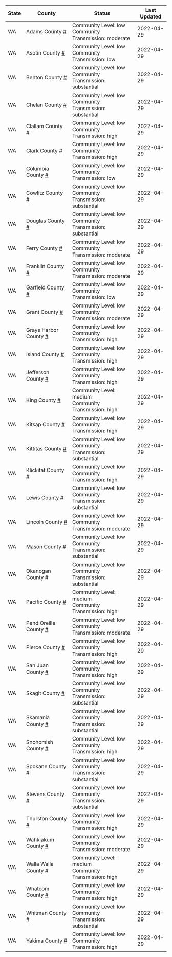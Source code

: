 State | County | Status | Last Updated
--- | --- | --- | --- 
WA | Adams County <a href="#adams_county">#</a> | <a name="adams_county"></a>Community Level: low<br/>Community Transmission: moderate | 2022-04-29
WA | Asotin County <a href="#asotin_county">#</a> | <a name="asotin_county"></a>Community Level: low<br/>Community Transmission: low | 2022-04-29
WA | Benton County <a href="#benton_county">#</a> | <a name="benton_county"></a>Community Level: low<br/>Community Transmission: substantial | 2022-04-29
WA | Chelan County <a href="#chelan_county">#</a> | <a name="chelan_county"></a>Community Level: low<br/>Community Transmission: substantial | 2022-04-29
WA | Clallam County <a href="#clallam_county">#</a> | <a name="clallam_county"></a>Community Level: low<br/>Community Transmission: high | 2022-04-29
WA | Clark County <a href="#clark_county">#</a> | <a name="clark_county"></a>Community Level: low<br/>Community Transmission: high | 2022-04-29
WA | Columbia County <a href="#columbia_county">#</a> | <a name="columbia_county"></a>Community Level: low<br/>Community Transmission: low | 2022-04-29
WA | Cowlitz County <a href="#cowlitz_county">#</a> | <a name="cowlitz_county"></a>Community Level: low<br/>Community Transmission: substantial | 2022-04-29
WA | Douglas County <a href="#douglas_county">#</a> | <a name="douglas_county"></a>Community Level: low<br/>Community Transmission: substantial | 2022-04-29
WA | Ferry County <a href="#ferry_county">#</a> | <a name="ferry_county"></a>Community Level: low<br/>Community Transmission: moderate | 2022-04-29
WA | Franklin County <a href="#franklin_county">#</a> | <a name="franklin_county"></a>Community Level: low<br/>Community Transmission: moderate | 2022-04-29
WA | Garfield County <a href="#garfield_county">#</a> | <a name="garfield_county"></a>Community Level: low<br/>Community Transmission: low | 2022-04-29
WA | Grant County <a href="#grant_county">#</a> | <a name="grant_county"></a>Community Level: low<br/>Community Transmission: moderate | 2022-04-29
WA | Grays Harbor County <a href="#grays_harbor_county">#</a> | <a name="grays_harbor_county"></a>Community Level: low<br/>Community Transmission: high | 2022-04-29
WA | Island County <a href="#island_county">#</a> | <a name="island_county"></a>Community Level: low<br/>Community Transmission: high | 2022-04-29
WA | Jefferson County <a href="#jefferson_county">#</a> | <a name="jefferson_county"></a>Community Level: low<br/>Community Transmission: high | 2022-04-29
WA | King County <a href="#king_county">#</a> | <a name="king_county"></a>Community Level: medium<br/>Community Transmission: high | 2022-04-29
WA | Kitsap County <a href="#kitsap_county">#</a> | <a name="kitsap_county"></a>Community Level: low<br/>Community Transmission: high | 2022-04-29
WA | Kittitas County <a href="#kittitas_county">#</a> | <a name="kittitas_county"></a>Community Level: low<br/>Community Transmission: substantial | 2022-04-29
WA | Klickitat County <a href="#klickitat_county">#</a> | <a name="klickitat_county"></a>Community Level: low<br/>Community Transmission: high | 2022-04-29
WA | Lewis County <a href="#lewis_county">#</a> | <a name="lewis_county"></a>Community Level: low<br/>Community Transmission: substantial | 2022-04-29
WA | Lincoln County <a href="#lincoln_county">#</a> | <a name="lincoln_county"></a>Community Level: low<br/>Community Transmission: moderate | 2022-04-29
WA | Mason County <a href="#mason_county">#</a> | <a name="mason_county"></a>Community Level: low<br/>Community Transmission: substantial | 2022-04-29
WA | Okanogan County <a href="#okanogan_county">#</a> | <a name="okanogan_county"></a>Community Level: low<br/>Community Transmission: substantial | 2022-04-29
WA | Pacific County <a href="#pacific_county">#</a> | <a name="pacific_county"></a>Community Level: medium<br/>Community Transmission: high | 2022-04-29
WA | Pend Oreille County <a href="#pend_oreille_county">#</a> | <a name="pend_oreille_county"></a>Community Level: low<br/>Community Transmission: moderate | 2022-04-29
WA | Pierce County <a href="#pierce_county">#</a> | <a name="pierce_county"></a>Community Level: low<br/>Community Transmission: high | 2022-04-29
WA | San Juan County <a href="#san_juan_county">#</a> | <a name="san_juan_county"></a>Community Level: low<br/>Community Transmission: high | 2022-04-29
WA | Skagit County <a href="#skagit_county">#</a> | <a name="skagit_county"></a>Community Level: low<br/>Community Transmission: substantial | 2022-04-29
WA | Skamania County <a href="#skamania_county">#</a> | <a name="skamania_county"></a>Community Level: low<br/>Community Transmission: substantial | 2022-04-29
WA | Snohomish County <a href="#snohomish_county">#</a> | <a name="snohomish_county"></a>Community Level: low<br/>Community Transmission: high | 2022-04-29
WA | Spokane County <a href="#spokane_county">#</a> | <a name="spokane_county"></a>Community Level: low<br/>Community Transmission: substantial | 2022-04-29
WA | Stevens County <a href="#stevens_county">#</a> | <a name="stevens_county"></a>Community Level: low<br/>Community Transmission: substantial | 2022-04-29
WA | Thurston County <a href="#thurston_county">#</a> | <a name="thurston_county"></a>Community Level: low<br/>Community Transmission: high | 2022-04-29
WA | Wahkiakum County <a href="#wahkiakum_county">#</a> | <a name="wahkiakum_county"></a>Community Level: low<br/>Community Transmission: moderate | 2022-04-29
WA | Walla Walla County <a href="#walla_walla_county">#</a> | <a name="walla_walla_county"></a>Community Level: medium<br/>Community Transmission: high | 2022-04-29
WA | Whatcom County <a href="#whatcom_county">#</a> | <a name="whatcom_county"></a>Community Level: low<br/>Community Transmission: high | 2022-04-29
WA | Whitman County <a href="#whitman_county">#</a> | <a name="whitman_county"></a>Community Level: low<br/>Community Transmission: substantial | 2022-04-29
WA | Yakima County <a href="#yakima_county">#</a> | <a name="yakima_county"></a>Community Level: low<br/>Community Transmission: high | 2022-04-29
